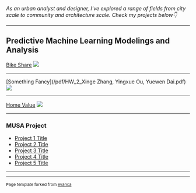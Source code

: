 <i>As an urban analyst and designer, I've explored a range of fields from city scale to community and architecture scale. Check my projects below👇</i>

---

## Predictive Machine Learning Modelings and Analysis

[Bike Share](/sample_page)
<img src="images/dummy_thumbnail.jpg?raw=true"/>

---
[Something Fancy](/pdf/HW_2_Xinge Zhang, Yingxue Ou, Yuewen Dai.pdf)
<img src="images/dummy_thumbnail.jpg?raw=true"/>

---
[Home Value](http://example.com/)
<img src="images/dummy_thumbnail.jpg?raw=true"/>

---

### MUSA Project

- [Project 1 Title](http://example.com/)
- [Project 2 Title](http://example.com/)
- [Project 3 Title](http://example.com/)
- [Project 4 Title](http://example.com/)
- [Project 5 Title](http://example.com/)

---




---
<p style="font-size:11px">Page template forked from <a href="https://github.com/evanca/quick-portfolio">evanca</a></p>
<!-- Remove above link if you don't want to attibute -->
